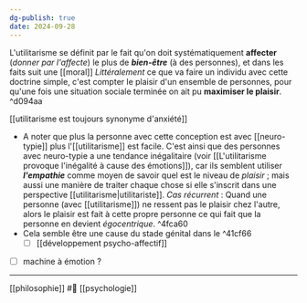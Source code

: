 ```yaml
---
dg-publish: true
date: 2024-09-28
---
```

L'utilitarisme se définit par le fait qu'on doit systématiquement **affecter** (*donner par l'affecte*) le plus de ***bien-être*** (à des personnes), et dans les faits suit une [[moral]]
*Littéralement* ce que va faire un individu avec cette doctrine simple, c'est compter le plaisir d'un ensemble de personnes, pour qu'une fois une situation sociale terminée on ait pu **maximiser le plaisir**. ^d094aa

[[utilitarisme est toujours synonyme d'anxiété]]

- A noter que plus la personne avec cette conception est avec [[neuro-typie]] plus l'[[utilitarisme]] est facile. C'est ainsi que des personnes avec neuro-typie a une tendance inégalitaire (voir [[L'utilitarisme provoque l'inégalité à cause des émotions]]), car ils semblent utiliser ***l'empathie*** comme moyen de savoir quel est le niveau de *plaisir* ; mais aussi une manière de traiter chaque chose si elle s'inscrit dans une perspective [[utilitarisme|utilitariste]].
		*Cas récurrent* : Quand une personne (avec [[utilitarisme]]) ne ressent pas le plaisir chez l'autre, alors le plaisir est fait à cette propre personne ce qui fait que la personne en devient *égocentrique*.
 ^4fca60
- Cela semble être une cause du stade génital dans le ^41cf66
	- [ ] [[développement psycho-affectif]] 

- [ ] machine à émotion ? 

---
[[philosophie]] #🌱 [[psychologie]]